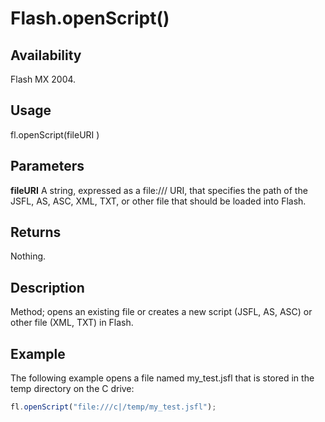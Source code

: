 # Flash.openScript()

## Availability

Flash MX 2004.

## Usage

fl.openScript(fileURI )

## Parameters

**fileURI** A string, expressed as a file:/// URI, that specifies the path of the JSFL, AS, ASC, XML, TXT, or other file that should be loaded into Flash.

## Returns

Nothing.

## Description

Method; opens an existing file or creates a new script (JSFL, AS, ASC) or other file (XML, TXT) in Flash.

## Example

The following example opens a file named my_test.jsfl that is stored in the temp directory on the C drive:

```javascript
fl.openScript("file:///c|/temp/my_test.jsfl");
```
